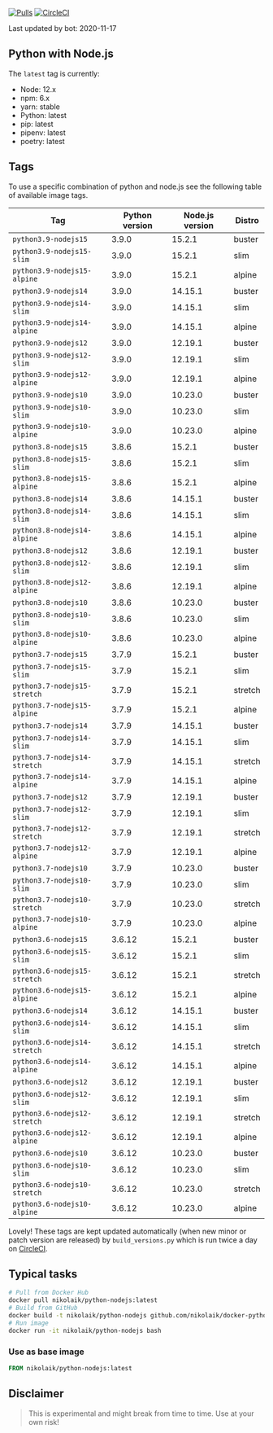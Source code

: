 [![Pulls](https://img.shields.io/docker/pulls/nikolaik/python-nodejs.svg?style=flat-square)](https://hub.docker.com/r/nikolaik/python-nodejs/)
[![CircleCI](https://img.shields.io/circleci/project/github/nikolaik/docker-python-nodejs.svg?style=flat-square)](https://circleci.com/gh/nikolaik/docker-python-nodejs)

Last updated by bot: 2020-11-17

## Python with Node.js
The `latest` tag is currently:

- Node: 12.x
- npm: 6.x
- yarn: stable
- Python: latest
- pip: latest
- pipenv: latest
- poetry: latest

## Tags
To use a specific combination of python and node.js see the following table of available image tags.

Tag | Python version | Node.js version | Distro
--- | --- | --- | ---
`python3.9-nodejs15` | 3.9.0 | 15.2.1 | buster
`python3.9-nodejs15-slim` | 3.9.0 | 15.2.1 | slim
`python3.9-nodejs15-alpine` | 3.9.0 | 15.2.1 | alpine
`python3.9-nodejs14` | 3.9.0 | 14.15.1 | buster
`python3.9-nodejs14-slim` | 3.9.0 | 14.15.1 | slim
`python3.9-nodejs14-alpine` | 3.9.0 | 14.15.1 | alpine
`python3.9-nodejs12` | 3.9.0 | 12.19.1 | buster
`python3.9-nodejs12-slim` | 3.9.0 | 12.19.1 | slim
`python3.9-nodejs12-alpine` | 3.9.0 | 12.19.1 | alpine
`python3.9-nodejs10` | 3.9.0 | 10.23.0 | buster
`python3.9-nodejs10-slim` | 3.9.0 | 10.23.0 | slim
`python3.9-nodejs10-alpine` | 3.9.0 | 10.23.0 | alpine
`python3.8-nodejs15` | 3.8.6 | 15.2.1 | buster
`python3.8-nodejs15-slim` | 3.8.6 | 15.2.1 | slim
`python3.8-nodejs15-alpine` | 3.8.6 | 15.2.1 | alpine
`python3.8-nodejs14` | 3.8.6 | 14.15.1 | buster
`python3.8-nodejs14-slim` | 3.8.6 | 14.15.1 | slim
`python3.8-nodejs14-alpine` | 3.8.6 | 14.15.1 | alpine
`python3.8-nodejs12` | 3.8.6 | 12.19.1 | buster
`python3.8-nodejs12-slim` | 3.8.6 | 12.19.1 | slim
`python3.8-nodejs12-alpine` | 3.8.6 | 12.19.1 | alpine
`python3.8-nodejs10` | 3.8.6 | 10.23.0 | buster
`python3.8-nodejs10-slim` | 3.8.6 | 10.23.0 | slim
`python3.8-nodejs10-alpine` | 3.8.6 | 10.23.0 | alpine
`python3.7-nodejs15` | 3.7.9 | 15.2.1 | buster
`python3.7-nodejs15-slim` | 3.7.9 | 15.2.1 | slim
`python3.7-nodejs15-stretch` | 3.7.9 | 15.2.1 | stretch
`python3.7-nodejs15-alpine` | 3.7.9 | 15.2.1 | alpine
`python3.7-nodejs14` | 3.7.9 | 14.15.1 | buster
`python3.7-nodejs14-slim` | 3.7.9 | 14.15.1 | slim
`python3.7-nodejs14-stretch` | 3.7.9 | 14.15.1 | stretch
`python3.7-nodejs14-alpine` | 3.7.9 | 14.15.1 | alpine
`python3.7-nodejs12` | 3.7.9 | 12.19.1 | buster
`python3.7-nodejs12-slim` | 3.7.9 | 12.19.1 | slim
`python3.7-nodejs12-stretch` | 3.7.9 | 12.19.1 | stretch
`python3.7-nodejs12-alpine` | 3.7.9 | 12.19.1 | alpine
`python3.7-nodejs10` | 3.7.9 | 10.23.0 | buster
`python3.7-nodejs10-slim` | 3.7.9 | 10.23.0 | slim
`python3.7-nodejs10-stretch` | 3.7.9 | 10.23.0 | stretch
`python3.7-nodejs10-alpine` | 3.7.9 | 10.23.0 | alpine
`python3.6-nodejs15` | 3.6.12 | 15.2.1 | buster
`python3.6-nodejs15-slim` | 3.6.12 | 15.2.1 | slim
`python3.6-nodejs15-stretch` | 3.6.12 | 15.2.1 | stretch
`python3.6-nodejs15-alpine` | 3.6.12 | 15.2.1 | alpine
`python3.6-nodejs14` | 3.6.12 | 14.15.1 | buster
`python3.6-nodejs14-slim` | 3.6.12 | 14.15.1 | slim
`python3.6-nodejs14-stretch` | 3.6.12 | 14.15.1 | stretch
`python3.6-nodejs14-alpine` | 3.6.12 | 14.15.1 | alpine
`python3.6-nodejs12` | 3.6.12 | 12.19.1 | buster
`python3.6-nodejs12-slim` | 3.6.12 | 12.19.1 | slim
`python3.6-nodejs12-stretch` | 3.6.12 | 12.19.1 | stretch
`python3.6-nodejs12-alpine` | 3.6.12 | 12.19.1 | alpine
`python3.6-nodejs10` | 3.6.12 | 10.23.0 | buster
`python3.6-nodejs10-slim` | 3.6.12 | 10.23.0 | slim
`python3.6-nodejs10-stretch` | 3.6.12 | 10.23.0 | stretch
`python3.6-nodejs10-alpine` | 3.6.12 | 10.23.0 | alpine

Lovely! These tags are kept updated automatically (when new minor or patch version are released) by `build_versions.py` which is run twice a day on [CircleCI](https://circleci.com/gh/nikolaik/docker-python-nodejs).

## Typical tasks
```bash
# Pull from Docker Hub
docker pull nikolaik/python-nodejs:latest
# Build from GitHub
docker build -t nikolaik/python-nodejs github.com/nikolaik/docker-python-nodejs
# Run image
docker run -it nikolaik/python-nodejs bash
```

### Use as base image
```Dockerfile
FROM nikolaik/python-nodejs:latest
```

## Disclaimer
> This is experimental and might break from time to time. Use at your own risk!
